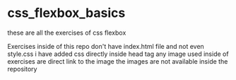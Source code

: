 # css_flexbox_basics
these are all the exercises of css flexbox 

Exercises inside of this repo don't have index.html file and not even style.css 
i have added css directly inside head tag 
any image used inside of exercises are direct link to the image 
the images are not available inside the repository
